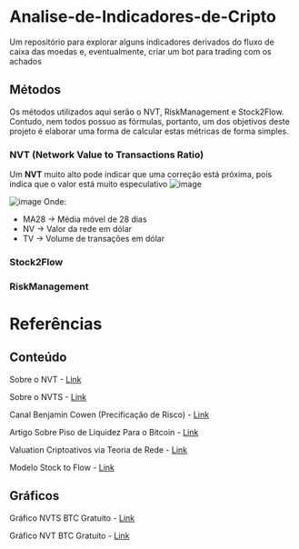 # Analise-de-Indicadores-de-Cripto
Um repositório para explorar alguns indicadores derivados do fluxo de caixa das moedas e, eventualmente, criar um bot para trading com os achados

## Métodos

Os métodos utilizados aqui serão o NVT, RiskManagement e Stock2Flow. Contudo, nem todos possuo as fórmulas, portanto, um dos objetivos deste projeto é elaborar uma forma de calcular estas métricas de forma simples.

### NVT (Network Value to Transactions Ratio)
Um **NVT** muito alto pode indicar que uma correção está próxima, pois indica que o valor está muito especulativo
![image](https://user-images.githubusercontent.com/42501669/141523926-8a774e49-4c5f-433c-9b12-1c4b727162a4.png)

![image](https://user-images.githubusercontent.com/42501669/141524899-8dedfdfa-03e5-467b-8840-280e47fdd335.png)
Onde:
- MA28 -> Média móvel de 28 dias
- NV -> Valor da rede em dólar
- TV -> Volume de transações em dólar


### Stock2Flow


### RiskManagement




# Referências

## Conteúdo

Sobre o NVT - [Link](https://www.youtube.com/redirect?event=video_description&redir_token=QUFFLUhqbktYS1I3ZjdLbGFFaWJHLUhnZXdjNHNBNWY0UXxBQ3Jtc0tta2VNVk5MMFE4cGRFMENSX2V4QVd6b1hpV1EzRWNKSGgyX0NLNnJNSENKZE5FSHdESU55QUExeDZwdFlxT21mLTdmNnAxQzlvS2taZ2dYMEZSQmplUFdYRWkwM1JzZzJFMjZFbDl3V0F4RjY2OTNXVQ&q=https%3A%2F%2Fwww.forbes.com%2Fsites%2Fwwoo%2F2017%2F09%2F29%2Fis-bitcoin-in-a-bubble-check-the-nvt-ratio%2F%3Fsh%3D128e90f56a23)

Sobre o NVTS - [Link](https://www.youtube.com/redirect?event=video_description&redir_token=QUFFLUhqbDBjcHhDZUV1NGduTHVubmJaZzJaM2VkSDJZZ3xBQ3Jtc0trTW1RbFVYNlZlbEtLbTYwN28zR3NvQmxXcjI1elNrS180d0h2NmdWeE1fVnNaamF4Z3FqS1RzZ0lSSWlVMVRTMkZYSWh0cE5PLVlHSzhfajlVVzktR1UwZ0p6M1JPV0lJWXM1MzBjS285NHpuRC1HQQ&q=https%3A%2F%2Fmedium.com%2Fcryptolab%2Fhttps-medium-com-kalichkin-rethinking-nvt-ratio-2cf810df0ab0)

Canal Benjamin Cowen (Precificação de Risco) - [Link](https://www.youtube.com/channel/UCRvqjQPSeaWn-uEx-w0XOIg)

Artigo Sobre Piso de Liquidez Para o Bitcoin - [Link](https://www.youtube.com/redirect?event=video_description&redir_token=QUFFLUhqbmV5WV91eVVKOHNGY3JPaEk1OUdiSlFOa014Z3xBQ3Jtc0trRExuVi1YSHhiZFZhRGFPV053LWEwWjROMlJjRGQzRi1Sam9qT3dWeVUwVGhJUTNTNDNmM19TaHlNOVhuRFp1NFh6SThRV0FhaWN0MXBSVXA2Sl90eXE0Ql9FWHNCamVZdGcxUnpIOWhpNlphUk1JQQ&q=https%3A%2F%2Fwww.blockwareintelligence.com%2Fp%2Fblockware-intelligence-newsletter-93f)

Valuation Criptoativos via Teoria de Rede - [Link](https://www.youtube.com/redirect?event=video_description&redir_token=QUFFLUhqbjYxeW92NDZnM2hVZnV5U1ZFYU1SX1ZlQlBId3xBQ3Jtc0ttb3pxUThQWUJIalloSzNldEhWR04xdlVfdWxjZERqX0ptaUVGY0xmeDlZbUVxUFplNmxmclFIVzNEcTdOUEJqUTRYQ0gtMGNDVHFrV0NQVlpqb0t6ZmxVS0dsbmdrRnExSDBvMmFXVm9odFdoQi10QQ&q=https%3A%2F%2Fwww.aeaweb.org%2Fconference%2F2018%2Fpreliminary%2Fpaper%2FtsFKfa85)

Modelo Stock to Flow - [Link](https://www.youtube.com/redirect?event=video_description&redir_token=QUFFLUhqazQ5OEJGV2tqVDgzUjJjYzlzMTJMeU1CYjRDd3xBQ3Jtc0ttYXZ0Y2p0RDFpamRLT0liNFNab2xQZ3dobGpqa29kYl9FbHN3OHZ0OVdoT2NlY3gwcjNRdkpyR3BOX0otdU9zMkFIcXRjeGpSLXVfQU5BSXg3SE1PR1FsZ1ZVQzVZOXliSmRpbm5DTWEyZGR3UGJtOA&q=https%3A%2F%2Fmedium.com%2F%40100trillionUSD%2Fmodeling-bitcoins-value-with-scarcity-91fa0fc03e25)

## Gráficos

Gráfico NVTS BTC Gratuito - [Link](https://www.youtube.com/redirect?event=video_description&redir_token=QUFFLUhqa0hrNkY3ei1wSVRmRHdJREZwWlRjOWVYZHYxQXxBQ3Jtc0ttdXNzOHhpYnliR3hmbnlxWEFwQ1lMRjNCMGllbkQxQ2V0SzQtT3NfSm1zR2NuWEpNODBWcWNKb19iQ3g5Yl9wSEMzbnBPNXUwVWlHZU1WOTFJblZaQm83RUFfWlhMWnkzWDZHc093RXpHSTV1Q2FUYw&q=http%3A%2F%2Fcharts.woobull.com%2Fbitcoin-nvt-signal%2F)

Gráfico NVT BTC Gratuito - [Link](https://www.youtube.com/redirect?event=video_description&redir_token=QUFFLUhqbkZGclR1MFhXd2JpMElVNmlKSXhXWGlkaWFHQXxBQ3Jtc0trZ25ydGlic0dsTlBEc3QxcVNrMFExTTRza2RJcWdlU3A3Rm1DTnJ1Sm9zcVVjTW9FaFJ1N0xhdXJSaHRaclVzMzJjbzdtZklETmY3bllGYW1YZldUSm9tSFlOV0w5SXYyT3Q3YWFXdDJkUTJrTUN4TQ&q=http%3A%2F%2Fcharts.woobull.com%2Fbitcoin-nvt-ratio%2F)
